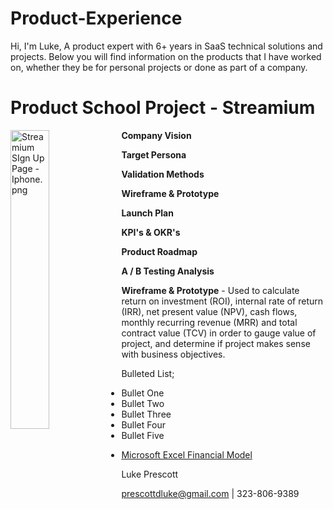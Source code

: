 # Product-Experience

Hi, I'm Luke,
A product expert with 6+ years in SaaS technical solutions and projects. Below you will find information on the products that I have worked on, whether they be for personal projects or done as part of a company.

# Product School Project - Streamium

<img src="Streamium SIgn Up Page - Iphone.png"
     width="35%" height="35%"
     alt="Streamium SIgn Up Page - Iphone.png"
     style="float: left; margin-right: 1px;" />

<b>Company Vision</b>

<b>Target Persona</b>

<b>Validation Methods</b>

<b>Wireframe & Prototype</b>

<b>Launch Plan</b>

<b>KPI's & OKR's</b>

<b>Product Roadmap</b>

<b>A / B Testing Analysis</b>

<b>Wireframe & Prototype</b> - Used to calculate return on investment (ROI), internal rate of return (IRR), net present value (NPV), cash flows, monthly recurring revenue (MRR) and total contract value (TCV) in order to gauge value of project, and determine if project makes sense with business objectives.

  Bulleted List;
- Bullet One
- Bullet Two
- Bullet Three
- Bullet Four
- Bullet Five

<UL><LI><a href="https://www.dropbox.com/s/0slmui1onjrkcrz/Financial%20Model%20Example.xlsx?dl=0">Microsoft Excel Financial Model</a>
</UL>
 
Luke Prescott

prescottdluke@gmail.com | 323-806-9389

